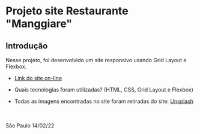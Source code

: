 # Projeto site Restaurante "Manggiare"

## Introdução

Nesse projeto, foi desenvolvido um site responsivo usando Grid Layout e Flexbox.

* [Link do site on-line](https://rodrigovieira19.github.io/Restaurante-Manggiare/)

* Quais tecnologias foram utilizadas? (HTML, CSS, Grid Layout e Flexbox)

* Todas as imagens encontradas no site foram retiradas do site: [Unsplash](https://unsplash.com/)
<br>
<br>
São Paulo 14/02/22
